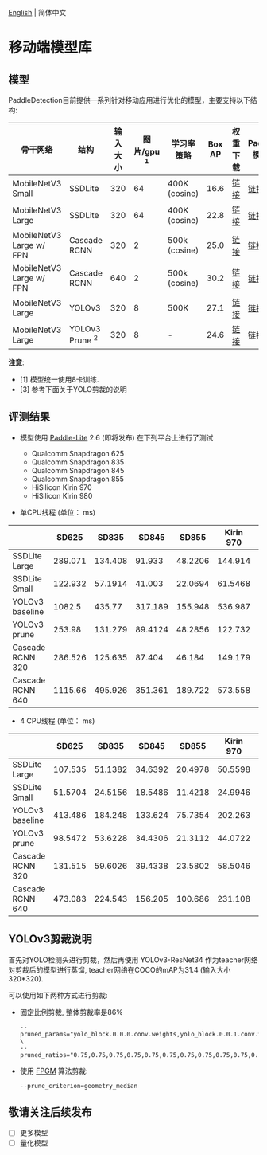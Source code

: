 [English](README_en.md) | 简体中文

# 移动端模型库


## 模型

PaddleDetection目前提供一系列针对移动应用进行优化的模型，主要支持以下结构:

| 骨干网络                 | 结构                   | 输入大小 | 图片/gpu <sup>1</sup>  | 学习率策略    | Box AP | 权重下载 | PaddleLite模型下载 |
|--------------------------|---------------------------|-------|------------------------|---------------|--------|----------| ------------------ |
| MobileNetV3 Small        | SSDLite                   | 320   | 64                     | 400K (cosine) | 16.6   | [链接](https://paddlemodels.bj.bcebos.com/object_detection/mobile_models/ssdlite_mobilenet_v3_small.tar) | [链接](https://paddlemodels.bj.bcebos.com/object_detection/mobile_models/lite/ssdlite_mobilenet_v3_small.tar) |
| MobileNetV3 Large        | SSDLite                   | 320   | 64                     | 400K (cosine) | 22.8   | [链接](https://paddlemodels.bj.bcebos.com/object_detection/mobile_models/ssdlite_mobilenet_v3_large.tar) | [链接](https://paddlemodels.bj.bcebos.com/object_detection/mobile_models/lite/ssdlite_mobilenet_v3_large.tar) |
| MobileNetV3 Large w/ FPN | Cascade RCNN              | 320   | 2                      | 500k (cosine) | 25.0   | [链接](https://paddlemodels.bj.bcebos.com/object_detection/mobile_models/cascade_rcnn_mobilenetv3_fpn_320.tar) | [链接](https://paddlemodels.bj.bcebos.com/object_detection/mobile_models/lite/cascade_rcnn_mobilenetv3_fpn_320.tar) |
| MobileNetV3 Large w/ FPN | Cascade RCNN              | 640   | 2                      | 500k (cosine) | 30.2   | [链接](https://paddlemodels.bj.bcebos.com/object_detection/mobile_models/cascade_rcnn_mobilenetv3_fpn_640.tar) | [链接](https://paddlemodels.bj.bcebos.com/object_detection/mobile_models/lite/cascade_rcnn_mobilenetv3_fpn_640.tar) |
| MobileNetV3 Large        | YOLOv3                    | 320   | 8                      | 500K          | 27.1   | [链接](https://paddlemodels.bj.bcebos.com/object_detection/yolov3_mobilenet_v3.pdparams) | [链接](https://paddlemodels.bj.bcebos.com/object_detection/mobile_models/lite/yolov3_mobilenet_v3.tar) |
| MobileNetV3 Large        | YOLOv3 Prune <sup>2</sup> | 320   | 8                      | -             | 24.6   | [链接](https://paddlemodels.bj.bcebos.com/object_detection/mobile_models/yolov3_mobilenet_v3_prune75875_FPGM_distillby_r34.pdparams) | [链接](https://paddlemodels.bj.bcebos.com/object_detection/mobile_models/lite/yolov3_mobilenet_v3_prune86_FPGM_320.tar) |

**注意**:

-   <a name="gpu">[1]</a> 模型统一使用8卡训练.
-   <a name="prune">[3]</a> 参考下面关于YOLO剪裁的说明


## 评测结果

-   模型使用 [Paddle-Lite](https://github.com/PaddlePaddle/Paddle-Lite) 2.6 (即将发布) 在下列平台上进行了测试
    -   Qualcomm Snapdragon 625
    -   Qualcomm Snapdragon 835
    -   Qualcomm Snapdragon 845
    -   Qualcomm Snapdragon 855
    -   HiSilicon Kirin 970
    -   HiSilicon Kirin 980

-   单CPU线程 (单位： ms)

|                  | SD625   | SD835   | SD845   | SD855   | Kirin 970 | Kirin 980 |
|------------------|---------|---------|---------|---------|-----------|-----------|
| SSDLite Large    | 289.071 | 134.408 | 91.933  | 48.2206 | 144.914   | 55.1186   |
| SSDLite Small    | 122.932 | 57.1914 | 41.003  | 22.0694 | 61.5468   | 25.2106   |
| YOLOv3 baseline  | 1082.5  | 435.77  | 317.189 | 155.948 | 536.987   | 178.999   |
| YOLOv3 prune     | 253.98  | 131.279 | 89.4124 | 48.2856 | 122.732   | 55.8626   |
| Cascade RCNN 320 | 286.526 | 125.635 | 87.404  | 46.184  | 149.179   | 52.9994   |
| Cascade RCNN 640 | 1115.66 | 495.926 | 351.361 | 189.722 | 573.558   | 207.917   |

-   4 CPU线程 (单位： ms)

|                  | SD625   | SD835   | SD845   | SD855   | Kirin 970 | Kirin 980 |
|------------------|---------|---------|---------|---------|-----------|-----------|
| SSDLite Large    | 107.535 | 51.1382 | 34.6392 | 20.4978 | 50.5598   | 24.5318   |
| SSDLite Small    | 51.5704 | 24.5156 | 18.5486 | 11.4218 | 24.9946   | 16.7158   |
| YOLOv3 baseline  | 413.486 | 184.248 | 133.624 | 75.7354 | 202.263   | 126.435   |
| YOLOv3 prune     | 98.5472 | 53.6228 | 34.4306 | 21.3112 | 44.0722   | 31.201    |
| Cascade RCNN 320 | 131.515 | 59.6026 | 39.4338 | 23.5802 | 58.5046   | 36.9486   |
| Cascade RCNN 640 | 473.083 | 224.543 | 156.205 | 100.686 | 231.108   | 138.391   |


## YOLOv3剪裁说明

首先对YOLO检测头进行剪裁，然后再使用 YOLOv3-ResNet34 作为teacher网络对剪裁后的模型进行蒸馏, teacher网络在COCO的mAP为31.4 (输入大小320\*320).

可以使用如下两种方式进行剪裁:

-   固定比例剪裁, 整体剪裁率是86%

    ```shell
    --pruned_params="yolo_block.0.0.0.conv.weights,yolo_block.0.0.1.conv.weights,yolo_block.0.1.0.conv.weights,yolo_block.0.1.1.conv.weights,yolo_block.0.2.conv.weights,yolo_block.0.tip.conv.weights,yolo_block.1.0.0.conv.weights,yolo_block.1.0.1.conv.weights,yolo_block.1.1.0.conv.weights,yolo_block.1.1.1.conv.weights,yolo_block.1.2.conv.weights,yolo_block.1.tip.conv.weights,yolo_block.2.0.0.conv.weights,yolo_block.2.0.1.conv.weights,yolo_block.2.1.0.conv.weights,yolo_block.2.1.1.conv.weights,yolo_block.2.2.conv.weights,yolo_block.2.tip.conv.weights" \
    --pruned_ratios="0.75,0.75,0.75,0.75,0.75,0.75,0.75,0.75,0.75,0.75,0.75,0.75,0.875,0.875,0.875,0.875,0.875,0.875"
    ```
-   使用 [FPGM](https://arxiv.org/abs/1811.00250) 算法剪裁:

    ```shell
    --prune_criterion=geometry_median
    ```


## 敬请关注后续发布

-   [ ] 更多模型
-   [ ] 量化模型
